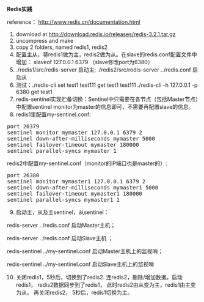 **Redis实践**

reference： http://www.redis.cn/documentation.html

1. download at http://download.redis.io/releases/redis-3.2.1.tar.gz
2. uncompress and make
3. copy 2 folders, named redis1, redis2
4. 配置主从，蒋redis1做为主，redis2做为从。在slave的redis.conf配置文件中增加： slaveof 127.0.0.1 6379 （slave修改port为6380） 
5. ./redis1/src/redis-server 启动主;  ./redis2/src/redis-server ../redis.conf 启动从
6. 测试：./redis-cli   set test1 test111  get test1 test111           ./redis-cli -h 127.0.0.1 -p 6380  get test1
7. redis-sentinel实现贮备切换：Sentinel中只需要在各节点（包括Master节点）中配置sentinel monitor为master的信息即可，不需要再配置slave的信息。 
8. redis1里配置my-sentinel.conf:
<pre>
port 26379
sentinel monitor mymaster 127.0.0.1 6379 2
sentinel down-after-milliseconds mymaster 5000
sentinel failover-timeout mymaster 180000
sentinel parallel-syncs mymaster 1
</pre>
redis2中配置my-sentinel.conf（monitor的IP端口也是master的）:
<pre>
port 26380
sentinel monitor mymaster1 127.0.0.1 6379 2
sentinel down-after-milliseconds mymaster1 5000
sentinel failover-timeout mymaster1 180000
sentinel parallel-syncs mymaster1 1
</pre>   

9. 启动主，从及主sentinel，从sentinel：

 redis-server ../redis.conf 启动Master主机；

 redis-server ../redis.conf 启动Slave主机 ；

 redis-sentinel ../my-sentinel.conf 启动Master主机上的监视哨；

 redis-sentinel ../my-sentinel.conf 启动Slave主机上的监视哨

10. 关闭redis1，5秒后，切换到了redis2. 连redis2，删除/增加数据。启动redis1， redis2数据同步到了redis1， 此时redis2由从变为主，redis1由主变为从。  再关闭redis2， 5秒后，redis1切换为主。
